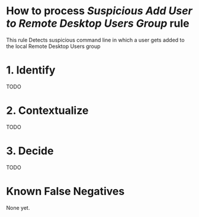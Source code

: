 # How to process *Suspicious Add User to Remote Desktop Users Group* rule
This rule Detects suspicious command line in which a user gets added to the local Remote Desktop Users group

# 1. Identify
TODO

# 2. Contextualize
TODO

# 3. Decide
TODO

# Known False Negatives
None yet.
